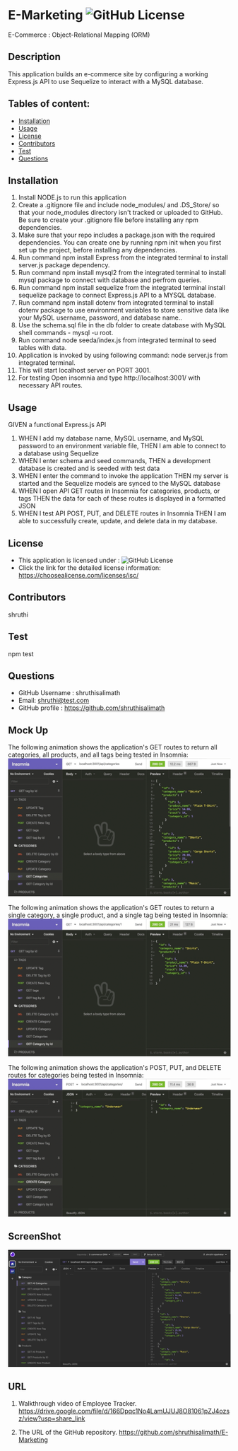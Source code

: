# E-Marketing ![GitHub License](https://shields.io/badge/license-ISC-brightgreen)
E-Commerce : Object-Relational Mapping (ORM)
## Description
  This application builds an e-commerce site by configuring a working Express.js API to use Sequelize to interact with a MySQL database.

## Tables of content:
  * [Installation](#installation)
  * [Usage](#usage)
  * [License](#license)
  * [Contributors](#contributors)
  * [Test](#test)
  * [Questions](#questions)

## Installation

1. Install NODE.js to run this application
2. Create a .gitignore file and include node_modules/ and .DS_Store/ so that your node_modules directory isn't tracked or uploaded to GitHub. Be sure to create your .gitignore file before installing any npm dependencies.
3. Make sure that your repo includes a package.json with the required dependencies. You can create one by running npm init when you first set up the project, before installing any dependencies.
4. Run command npm install Express from the integrated terminal to install server.js package dependency.
5. Run command  npm install mysql2 from the integrated terminal to install mysql package to connect with database and perfrom queries.
6. Run command npm install sequelize from the integrated terminal install sequelize package to connect Express.js API to a MYSQL database.
7. Run command npm install dotenv from integrated terminal to install dotenv package to use environment variables to store sensitive data like your MySQL username, password, and database name..
8. Use the schema.sql file in the db folder to create  database with MySQL shell commands -  mysql -u root.  
9. Run command node seeda/index.js from integrated terminal to seed tables with data.
10. Application is invoked by using following command: node server.js from integrated terminal.
11. This will start localhost server on PORT 3001.
12. For testing Open insomnia and type http://localhost:3001/ with necessary API routes.


## Usage 
   GIVEN a functional Express.js API
1. WHEN I add my database name, MySQL username, and MySQL password to an environment variable file,
  THEN I am able to connect to a database using Sequelize
2. WHEN I enter schema and seed commands,
  THEN a development database is created and is seeded with test data
3. WHEN I enter the command to invoke the application
  THEN my server is started and the Sequelize models are synced to the MySQL database
4. WHEN I open API GET routes in Insomnia for categories, products, or tags
  THEN the data for each of these routes is displayed in a formatted JSON
5. WHEN I test API POST, PUT, and DELETE routes in Insomnia
  THEN I am able to successfully create, update, and delete data in my database.


## License  
* This application is licensed under : ![GitHub License](https://shields.io/badge/license-ISC-brightgreen)
* Click the link for the detailed license information: https://choosealicense.com/licenses/isc/

## Contributors
shruthi

## Test
npm test


## Questions
  * GitHub Username : shruthisalimath
  * Email: shruthi@test.com
  * GitHub profile : https://github.com/shruthisalimath 


## Mock Up
   The following animation shows the application's GET routes to return all categories, all products, and all tags being tested in Insomnia:
![E-Commerce/ORM](./Assets/13-orm-homework-demo-01.gif)
   
   The following animation shows the application's GET routes to return a single category, a single product, and a single tag being tested in Insomnia:    
![E-Commerce/ORM](./Assets/13-orm-homework-demo-02.gif)

   The following animation shows the application's POST, PUT, and DELETE routes for categories being tested in Insomnia:
![E-Commerce/ORM](./Assets/13-orm-homework-demo-03.gif)
   

## ScreenShot
![E-Commerce/ORM](./Assets/Screen-shot-E-commerce.png)

## URL
1. Walkthrough video of Employee Tracker.
https://drive.google.com/file/d/166Dpqc1No4LamUJUJ8O81061pZJ4ozsz/view?usp=share_link
  
2. The URL of the GitHub repository.
  https://github.com/shruthisalimath/E-Marketing

